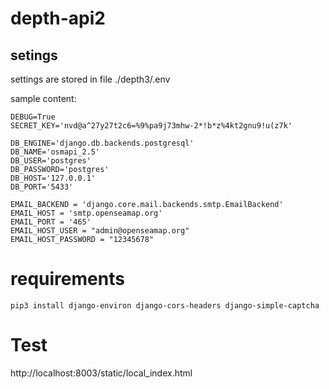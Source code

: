 # depth-api2

## setings
settings are stored in file ./depth3/.env

sample content:

```
DEBUG=True
SECRET_KEY='nvd@a^27y27t2c6=%9%pa9j73mhw-2*!b*z%4kt2gnu9!u(z7k'

DB_ENGINE='django.db.backends.postgresql'
DB_NAME='osmapi_2.5'
DB_USER='postgres'
DB_PASSWORD='postgres'
DB_HOST='127.0.0.1'
DB_PORT='5433'

EMAIL_BACKEND = 'django.core.mail.backends.smtp.EmailBackend'
EMAIL_HOST = 'smtp.openseamap.org'
EMAIL_PORT = '465'
EMAIL_HOST_USER = "admin@openseamap.org"
EMAIL_HOST_PASSWORD = "12345678"
```

# requirements
```
pip3 install django-environ django-cors-headers django-simple-captcha
```

# Test
http://localhost:8003/static/local_index.html